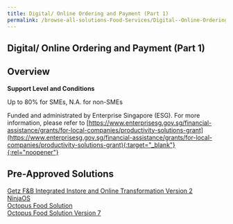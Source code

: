 ```yaml
---
title: Digital/ Online Ordering and Payment (Part 1)
permalink: /browse-all-solutions-Food-Services/Digital--Online-Ordering-and-Payment--Part-1-
---
```


## Digital/ Online Ordering and Payment (Part 1)
## Overview

**Support Level and Conditions**

Up to 80% for SMEs, N.A. for non-SMEs

Funded and administrated by Enterprise Singapore (ESG). For more information, please refer to
[https://www.enterprisesg.gov.sg/financial-assistance/grants/for-local-companies/productivity-solutions-grant](https://www.enterprisesg.gov.sg/financial-assistance/grants/for-local-companies/productivity-solutions-grant){:target="_blank"}{:rel="noopener"}

## Pre-Approved Solutions

<a href='/productivity-solutions-grant/solutionrepo/solution431' target='_blank'>Getz F&B Integrated Instore and Online Transformation Version 2</a><br>
<a href='/productivity-solutions-grant/solutionrepo/solution511' target='_blank'>NinjaOS</a><br>
<a href='/productivity-solutions-grant/solutionrepo/solution662' target='_blank'>Octopus Food Solution</a><br>
<a href='/productivity-solutions-grant/solutionrepo/solution667' target='_blank'>Octopus Food Solution Version 7</a><br>
